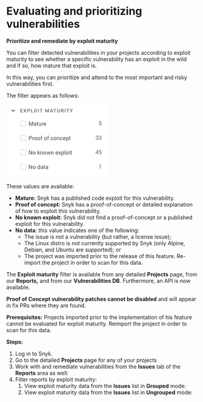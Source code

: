 # Evaluating and prioritizing vulnerabilities

**Prioritize and remediate by exploit maturity**

You can filter detected vulnerabilities in your projects according to exploit maturity to see whether a specific vulnerability has an exploit in the wild and if so, how mature that exploit is.

In this way, you can prioritize and attend to the most important and risky vulnerabilities first.

The filter appears as follows:

![](../../.gitbook/assets/image%20%2853%29.png)

These values are available:

* **Mature:** Snyk has a published code exploit for this vulnerability.
* **Proof of concept:** Snyk has a proof-of-concept or detailed explanation of how to exploit this vulnerability.
* **No known exploit:** Snyk did not find a proof-of-concept or a published exploit for this vulnerability.
* **No data**: this value indicates one of the following:
  * The issue is not a vulnerability \(but rather, a license issue\);
  * The Linux distro is not currently supported by Snyk \(only Alpine, Debian, and Ubuntu are supported\); or
  * The project was imported prior to the release of this feature. Re-import the project in order to scan for this data.

The **Exploit maturity** filter is available from any detailed **Projects** page, from our **Reports,** and from our **Vulnerabilities DB**. Furthermore, an API is now available.

**Proof of Concept vulnerability patches cannot be disabled** and will appear in fix PRs where they are found.

**Prerequisites:** Projects imported prior to the implementation of his feature cannot be evaluated for exploit maturity. Reimport the project in order to scan for this data.

**Steps:**

1. Log in to Snyk.
2. Go to the detailed **Projects** page for any of your projects 
3. Work with and remediate vulnerabilities from the **Issues** tab of the **Reports** area as well: 
4. Filter reports by exploit maturity: 
   1. View exploit maturity data from the **Issues** list in **Grouped** mode: 
   2. View exploit maturity data from the **Issues** list in **Ungrouped** mode: 

